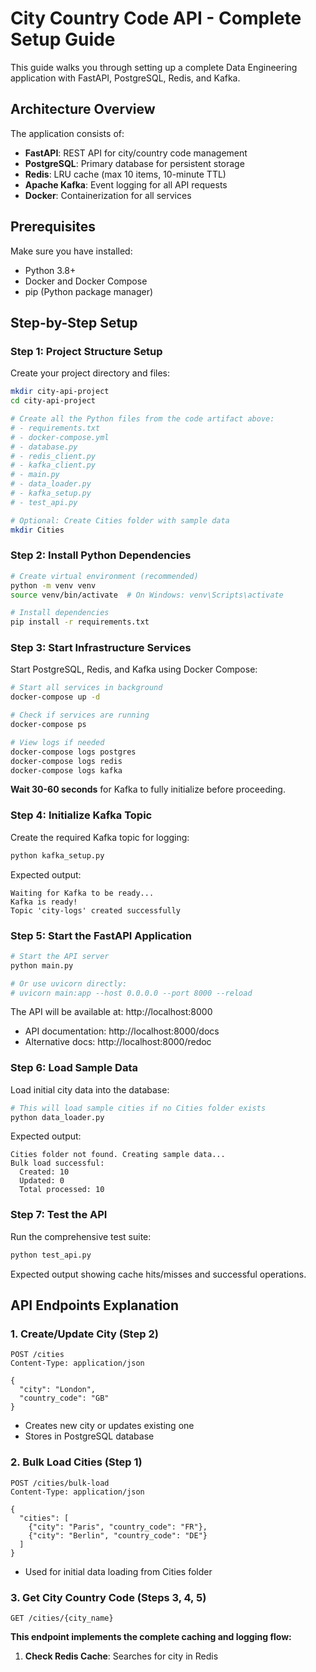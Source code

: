 # City Country Code API - Complete Setup Guide

This guide walks you through setting up a complete Data Engineering application with FastAPI, PostgreSQL, Redis, and Kafka.

## Architecture Overview

The application consists of:
- **FastAPI**: REST API for city/country code management
- **PostgreSQL**: Primary database for persistent storage
- **Redis**: LRU cache (max 10 items, 10-minute TTL)
- **Apache Kafka**: Event logging for all API requests
- **Docker**: Containerization for all services

## Prerequisites

Make sure you have installed:
- Python 3.8+
- Docker and Docker Compose
- pip (Python package manager)

## Step-by-Step Setup

### Step 1: Project Structure Setup

Create your project directory and files:

```bash
mkdir city-api-project
cd city-api-project

# Create all the Python files from the code artifact above:
# - requirements.txt
# - docker-compose.yml  
# - database.py
# - redis_client.py
# - kafka_client.py
# - main.py
# - data_loader.py
# - kafka_setup.py
# - test_api.py

# Optional: Create Cities folder with sample data
mkdir Cities
```

### Step 2: Install Python Dependencies

```bash
# Create virtual environment (recommended)
python -m venv venv
source venv/bin/activate  # On Windows: venv\Scripts\activate

# Install dependencies
pip install -r requirements.txt
```

### Step 3: Start Infrastructure Services

Start PostgreSQL, Redis, and Kafka using Docker Compose:

```bash
# Start all services in background
docker-compose up -d

# Check if services are running
docker-compose ps

# View logs if needed
docker-compose logs postgres
docker-compose logs redis
docker-compose logs kafka
```

**Wait 30-60 seconds** for Kafka to fully initialize before proceeding.

### Step 4: Initialize Kafka Topic

Create the required Kafka topic for logging:

```bash
python kafka_setup.py
```

Expected output:
```
Waiting for Kafka to be ready...
Kafka is ready!
Topic 'city-logs' created successfully
```

### Step 5: Start the FastAPI Application

```bash
# Start the API server
python main.py

# Or use uvicorn directly:
# uvicorn main:app --host 0.0.0.0 --port 8000 --reload
```

The API will be available at: http://localhost:8000
- API documentation: http://localhost:8000/docs
- Alternative docs: http://localhost:8000/redoc

### Step 6: Load Sample Data

Load initial city data into the database:

```bash
# This will load sample cities if no Cities folder exists
python data_loader.py
```

Expected output:
```
Cities folder not found. Creating sample data...
Bulk load successful:
  Created: 10
  Updated: 0
  Total processed: 10
```

### Step 7: Test the API

Run the comprehensive test suite:

```bash
python test_api.py
```

Expected output showing cache hits/misses and successful operations.

## API Endpoints Explanation

### 1. Create/Update City (Step 2)
```http
POST /cities
Content-Type: application/json

{
  "city": "London",
  "country_code": "GB"
}
```
- Creates new city or updates existing one
- Stores in PostgreSQL database

### 2. Bulk Load Cities (Step 1)
```http
POST /cities/bulk-load
Content-Type: application/json

{
  "cities": [
    {"city": "Paris", "country_code": "FR"},
    {"city": "Berlin", "country_code": "DE"}
  ]
}
```
- Used for initial data loading from Cities folder

### 3. Get City Country Code (Steps 3, 4, 5)
```http
GET /cities/{city_name}
```
**This endpoint implements the complete caching and logging flow:**

1. **Check Redis Cache**: Searches for city in Redis